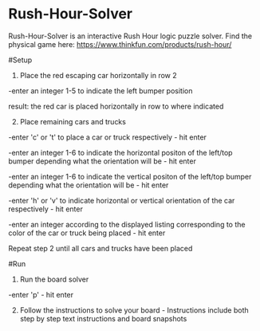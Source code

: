 # Rush-Hour-Solver
Rush-Hour-Solver is an interactive Rush Hour logic puzzle solver.
Find the physical game here: https://www.thinkfun.com/products/rush-hour/

#Setup 

1. Place the red escaping car horizontally in row 2
  
  -enter an integer 1-5 to indicate the left bumper position
  
  result: the red car is placed horizontally in row to where indicated

2. Place remaining cars and trucks
  
  -enter 'c' or 't' to place a car or truck respectively - hit enter
  
  -enter an integer 1-6 to indicate the horizontal positon of the left/top bumper depending what the orientation will be - hit enter 
  
  -enter an integer 1-6 to indicate the vertical positon of the left/top bumper depending what the orientation will be - hit enter
  
  -enter 'h' or 'v' to indicate horizontal or vertical orientation of the car respectively - hit enter
  
  -enter an integer according to the displayed listing corresponding to the color of the car or truck being placed - hit enter
 
 Repeat step 2 until all cars and trucks have been placed
 
 #Run
 
 1. Run the board solver
  
  -enter 'p' - hit enter
 
 2. Follow the instructions to solve your board - Instructions include both step by step text instructions and board snapshots
